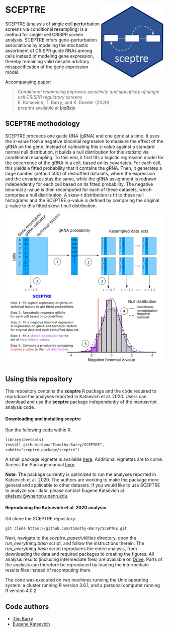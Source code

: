 # SCEPTRE <img src="hex.png" align="right" width="200px"/>

SCEPTRE (analysis of **s**ingle **c**ell **p**er**t**urbation screens via conditional **re**sampling) is a method for single-cell CRISPR screen analysis. SCEPTRE infers gene-perturbation associations by modeling the stochastic assortment of CRISPR guide RNAs among cells instead of modeling gene expression, thereby remaining valid despite arbitrary misspecification of the gene expression model.

Accompanying paper:
> *Conditional resampling improves sensitivity and specificity of single cell CRISPR regulatory screens* <br />
> E. Katsevich, T. Barry, and K. Roeder (2020)<br />
> preprint available at [bioRxiv](https://doi.org/10.1101/2020.08.13.250092)

## SCEPTRE methodology

SCEPTRE proceeds one guide RNA (gRNA) and one gene at a time. It uses the z-value from a negative binomial regression to measure the effect of the gRNA on the gene. Instead of calibrating this z-value against a standard normal null distribution, it builds a null distribution for this statistic via conditional resampling. To this end, it first fits a logistic regression model for the occurrence of the gRNA in a cell, based on its covariates. For each cell, this yields a fitted probability that it contains the gRNA. Then, it generates a large number (default 500) of reshuffled datasets, where the expression and the covariates stay the same, while the gRNA assignment is redrawn independently for each cell based on its fitted probability. The negative binomial z-value is then recomputed for each of these datasets, which comprise a null distribution. A skew-t distribution is fit to these null histograms and the SCEPTRE p-value is defined by comparing the original z-value to this fitted skew-t null distribution.

<p align="center">
  <img src="sceptre_paper/manuscript/figures/Figure2/Figure2.png" width="600">
</p>

## Using this repository

This repository contains the **sceptre** R package and the code required to reproduce the analyses reported in Katsevich et al. 2020. Users can download and use the **sceptre** package independently of the manuscript analysis code.

#### Downloading and installing **sceptre**

Run the following code within R.

```
library(devtools)
install_github(repo="Timothy-Barry/SCEPTRE", subdir="sceptre_package/sceptre")
```
A small package vignette is available [here](https://htmlpreview.github.io/?https://github.com/Timothy-Barry/SCEPTRE/blob/master/sceptre_package/sceptre/vignettes/sceptre-small-example.html). Additional vignettes are to come. Access the Package manual [here](https://github.com/Timothy-Barry/sceptre_paper/blob/master/sceptre_0.1.0.pdf).

**Note**: The package currently is optimized to run the analyses reported in Katsevich et al. 2020. The authors are working to make the package more general and applicable to other datasets. If you would like to use SCEPTRE to analyze your data, please contact Eugene Katsevich at ekatsevi@wharton.upenn.edu.

#### Reproducing the Katsevich et al. 2020 analysis

Git clone the SCEPTRE repository:

```
git clone https://github.com/Timothy-Barry/SCEPTRE.git
```

Next, navigate to the *sceptre_paper/utilities* directory, open the *run_everything.bash* script, and follow the instructions therein. The *run_everything.bash* script reproduces the entire analysis, from downloading the data and required packages to creating the figures. All analysis results (including intermediate files) are available on [Drive](https://drive.google.com/drive/folders/1ynZRMvGtFxfBiD0zAcuIYjNeS8Jj4AP9?usp=sharing). Parts of the analysis can therefore be reproduced by loading the intermediate results files instead of recomputing them.

The code was executed on two machines running the Unix operating system: a cluster running R version 3.6.1, and a personal computer running R version 4.0.2.

## Code authors
- [Tim Barry](https://timothy-barry.github.io/)
- [Eugene Katsevich](https://ekatsevi.github.io/)
